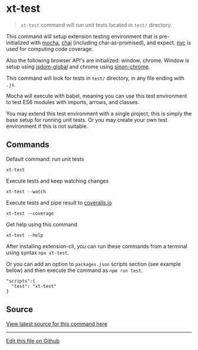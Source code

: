 # xt-test


> `xt-test` command will run unit tests located in `test/` directory.


This command will setup extension testing environment that is pre-initialized
with [mocha](https://mochajs.org/), [chai](https://www.chaijs.com/) (including chai-as-promised),
and expect. [nyc](https://www.npmjs.com/package/nyc) is used for computing code coverage.

Also the following browser API's are initialized: window, chrome. Window
is setup using [jsdom-global](https://www.npmjs.com/package/jsdom-global) and
chrome using [sinon-chrome](https://www.npmjs.com/package/sinon-chrome).

This command will look for tests in `test/` directory, in any file ending with `.js`.

Mocha will execute with babel, meaning you can use this test environment to
test ES6 modules with imports, arrows, and classes.

You may extend this test environment with a single project; this is simply the base setup
for running unit tests. Or you may create your own test environment if this is not suitable.

## Commands

Default command: run unit tests

```
xt-test
```

Execute tests and keep watching changes

```
xt-test --watch
```

Execute tests and pipe result to [coveralls.io](https://coveralls.io)

```
xt-test --coverage
```

Get help using this command

```
xt-test --help
``` 


After installing extension-cli, you can run these commands from a terminal using syntax `npx xt-test`.
 
Or you can add an option to `packages.json` scripts section (see example below) and then execute the command as `npm run test`.
 
```
"scripts":{
  "test": "xt-test"
}
```


## Source

[View latest source for this command here](xt-test.js.html)

---

[Edit this file on Github](https://github.com/MobileFirstLLC/extension-cli/blob/master/tutorials/xt-test.md)
 
